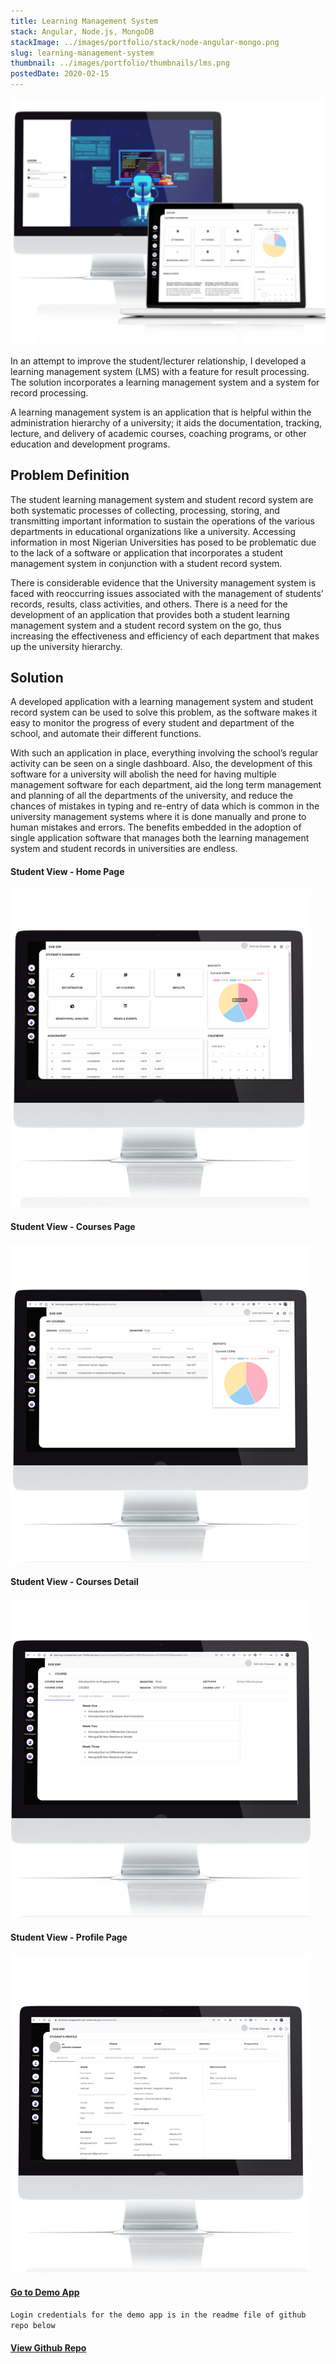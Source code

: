 ```yaml
---
title: Learning Management System
stack: Angular, Node.js, MongoDB
stackImage: ../images/portfolio/stack/node-angular-mongo.png
slug: learning-management-system
thumbnail: ../images/portfolio/thumbnails/lms.png
postedDate: 2020-02-15
---
```


![Website Screen ](../images/portfolio/thumbnails/lms.png)

In an attempt to improve the student/lecturer relationship, I developed a learning management system (LMS) with a feature for result processing. The solution incorporates a learning management system and a system for record processing.

A learning management system is an application that is helpful within the administration hierarchy of a university; it aids the documentation, tracking, lecture, and delivery of academic courses, coaching programs, or other education and development programs.

## Problem Definition

The student learning management system and student record system are both systematic processes of collecting, processing, storing, and transmitting important information to sustain the operations of the various departments in educational organizations like a university. Accessing information in most Nigerian Universities has posed to be problematic due to the lack of a software or application that incorporates a student management system in conjunction with a student record system.

There is considerable evidence that the University management system is faced with reoccurring issues associated with the management of students’ records, results, class activities, and others. There is a need for the development of an application that provides both a student learning management system and a student record system on the go, thus increasing the effectiveness and efficiency of each department that makes up the university hierarchy.

## Solution

A developed application with a learning management system and student record system can be used to solve this problem, as the software makes it easy to monitor the progress of every student and department of the school, and automate their different functions.

With such an application in place, everything involving the school’s regular activity can be seen on a single dashboard. Also, the development of this software for a university will abolish the need for having multiple management software for each department, aid the long term management and planning of all the departments of the university, and reduce the chances of mistakes in typing and re-entry of data which is common in the university management systems where it is done manually and prone to human mistakes and errors. The benefits embedded in the adoption of single application software that manages both the learning management system and student records in universities are endless.

#### Student View - Home Page

![Student Home Screen ](../images/portfolio/featured/lms/student-dashboard.png)

#### Student View - Courses Page

![Student Home Screen ](../images/portfolio/featured/lms/student-courses.png)

#### Student View - Courses Detail

![Student Course Detail Screen ](../images/portfolio/featured/lms/student-course-detail.png)

#### Student View - Profile Page

![Student Profile Screen ](../images/portfolio/featured/lms/student-profile.png)

#### [Go to Demo App](https://learning-management-syst-7a244.web.app/ "LMS System")

`Login credentials for the demo app is in the readme file of github repo below`

#### [View Github Repo](https://github.com/omob/LMS-FRONTEND "LMS FE")
